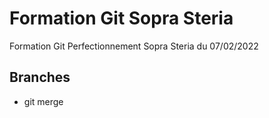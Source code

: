 # Formation Git Sopra Steria

Formation Git Perfectionnement Sopra Steria du 07/02/2022

## Branches

* git merge
